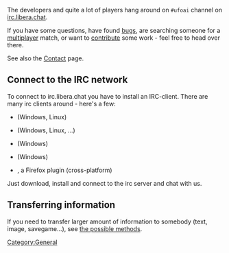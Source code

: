 The developers and quite a lot of players hang around on `#ufoai`
channel on [irc.libera.chat](irc://irc.libera.chat).

If you have some questions, have found [bugs](bugs "wikilink"), are
searching someone for a [multiplayer](multiplayer "wikilink") match, or
want to [contribute](contribute "wikilink") some work - feel free to
head over there.

See also the [Contact](Contact "wikilink") page.

## Connect to the IRC network

To connect to irc.libera.chat you have to install an IRC-client. There
are many irc clients around - here's a few:

- (Windows, Linux)

- (Windows, Linux, ...)

- (Windows)

- (Windows)

- , a Firefox plugin (cross-platform)

Just download, install and connect to the irc server and chat with us.

## Transferring information

If you need to transfer larger amount of information to somebody (text,
image, savegame...), see [the possible
methods](Bugs#Transferring_information "wikilink").

[Category:General](Category:General "wikilink")